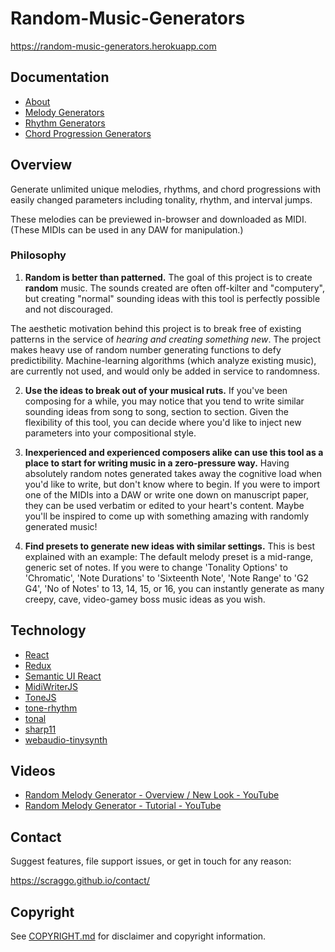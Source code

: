 # Random-Music-Generators

<https://random-music-generators.herokuapp.com>

## Documentation

- [About](docs/about.md)
- [Melody Generators](docs/melody.md)
- [Rhythm Generators](docs/rhythm.md)
- [Chord Progression Generators](docs/chord-progression.md)

## Overview

Generate unlimited unique melodies, rhythms, and chord progressions with easily changed parameters including tonality, rhythm, and interval jumps.

These melodies can be previewed in-browser and downloaded as MIDI. (These MIDIs can be used in any DAW for manipulation.)

### Philosophy

1. **Random is better than patterned.** The goal of this project is to create **random** music. The sounds created are often off-kilter and "computery", but creating "normal" sounding ideas with this tool is perfectly possible and not discouraged.

The aesthetic motivation behind this project is to break free of existing patterns in the service of _hearing and creating something new_. The project makes heavy use of random number generating functions to defy predictibility. Machine-learning algorithms (which analyze existing music), are currently not used, and would only be added in service to randomness.

2. **Use the ideas to break out of your musical ruts.** If you've been composing for a while, you may notice that you tend to write similar sounding ideas from song to song, section to section. Given the flexibility of this tool, you can decide where you'd like to inject new parameters into your compositional style.

3. **Inexperienced and experienced composers alike can use this tool as a place to start for writing music in a zero-pressure way.** Having absolutely random notes generated takes away the cognitive load when you'd like to write, but don't know where to begin. If you were to import one of the MIDIs into a DAW or write one down on manuscript paper, they can be used verbatim or edited to your heart's content. Maybe you'll be inspired to come up with something amazing with randomly generated music!

4. **Find presets to generate new ideas with similar settings.** This is best explained with an example: The default melody preset is a mid-range, generic set of notes. If you were to change 'Tonality Options' to 'Chromatic', 'Note Durations' to 'Sixteenth Note', 'Note Range' to 'G2 G4', 'No of Notes' to 13, 14, 15, or 16, you can instantly generate as many creepy, cave, video-gamey boss music ideas as you wish.

## Technology

- [React](https://reactjs.org/)
- [Redux](https://redux.js.org/)
- [Semantic UI React](https://react.semantic-ui.com/)
- [MidiWriterJS](https://github.com/grimmdude/MidiWriterJS)
- [ToneJS](https://github.com/Tonejs/Tone.js)
- [tone-rhythm](https://github.com/scraggo/tone-rhythm)
- [tonal](https://github.com/danigb/tonal)
- [sharp11](https://github.com/jsrmath/sharp11)
- [webaudio-tinysynth](https://github.com/g200kg/webaudio-tinysynth)

## Videos

- [Random Melody Generator - Overview / New Look - YouTube](https://www.youtube.com/watch?v=D46ujdZg4o0)
- [Random Melody Generator - Tutorial - YouTube](https://www.youtube.com/watch?v=ygfC9vkTKPw&t=1s)

## Contact

Suggest features, file support issues, or get in touch for any reason:

<https://scraggo.github.io/contact/>

## Copyright

See [COPYRIGHT.md](COPYRIGHT.md) for disclaimer and copyright information.

